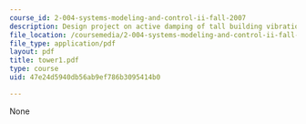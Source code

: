 ```yaml
---
course_id: 2-004-systems-modeling-and-control-ii-fall-2007
description: Design project on active damping of tall building vibrations.
file_location: /coursemedia/2-004-systems-modeling-and-control-ii-fall-2007/47e24d5940db56ab9ef786b3095414b0_tower1.pdf
file_type: application/pdf
layout: pdf
title: tower1.pdf
type: course
uid: 47e24d5940db56ab9ef786b3095414b0

---
```

None